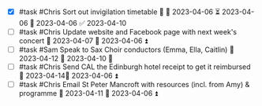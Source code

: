    - [x] #task #Chris Sort out invigilation timetable 🔼 🛫 2023-04-06 ⏳ 2023-04-06 📅 2023-04-06 ✅ 2023-04-10
- [ ] #task #Chris Update website and Facebook page with next week's concert 📅 2023-04-07 🛫 2023-04-06 ⏫ 
- [ ] #task #Sam Speak to Sax Choir conductors (Emma, Ella, Caitlin) 📅 2023-04-12 🛫 2023-04-10 🔼 
- [ ] #task #Chris Send CAL the Edinburgh hotel receipt to get it reimbursed 📅 2023-04-14🛫 2023-04-06 ⏫ 
- [ ] #task #Chris Email St Peter Mancroft with resources (incl. from Amy) & programme 📅 2023-04-11 🛫 2023-04-06 ⏫ 